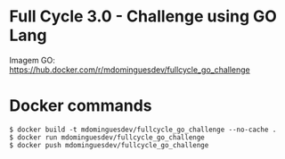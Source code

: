 # Full Cycle 3.0 - Challenge using GO Lang

Imagem GO: https://hub.docker.com/r/mdominguesdev/fullcycle_go_challenge


# Docker commands 
	$ docker build -t mdominguesdev/fullcycle_go_challenge --no-cache .
	$ docker run mdominguesdev/fullcycle_go_challenge
	$ docker push mdominguesdev/fullcycle_go_challenge
